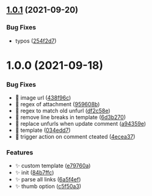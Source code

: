 ## [1.0.1](https://github.com/wow-actions/unfurl-links/compare/v1.0.0...v1.0.1) (2021-09-20)


### Bug Fixes

* typos ([254f2d7](https://github.com/wow-actions/unfurl-links/commit/254f2d7c6d51e5cda6254af142a12ea5351f288b))

# 1.0.0 (2021-09-18)


### Bug Fixes

* 🐛 image url ([438f96c](https://github.com/wow-actions/unfurl-links/commit/438f96c44e413211504cc6095439a646cb016d4f))
* 🐛 regex of attachment ([959608b](https://github.com/wow-actions/unfurl-links/commit/959608b22bfbdc87044f5e63039353b01b1d0203))
* 🐛 regex to match old unfurl ([df2c58e](https://github.com/wow-actions/unfurl-links/commit/df2c58e8c62dea5f16712fee44dac713b9efdf36))
* 🐛 remove line breaks in template ([6d3b270](https://github.com/wow-actions/unfurl-links/commit/6d3b270be8810b303111667ffc43a66a40bcbfa9))
* 🐛 replace unfurls when update comment ([a94359e](https://github.com/wow-actions/unfurl-links/commit/a94359ea2c68d3c632b004cb641c157a58a88014))
* 🐛 template ([034edd7](https://github.com/wow-actions/unfurl-links/commit/034edd7849b887c14ea61e1db49899045373df98))
* 🐛 trigger action on comment cteated ([4ecea37](https://github.com/wow-actions/unfurl-links/commit/4ecea37070292d4ac8142c47129ee6e7e954f631))


### Features

* ✨ custom template ([e79760a](https://github.com/wow-actions/unfurl-links/commit/e79760a29696092d729220ca99a80e41bce0ed72))
* ✨ init ([84b7ffc](https://github.com/wow-actions/unfurl-links/commit/84b7ffce62fc080dbe569a90ab119a84437aa432))
* ✨ parse all links ([6a5f4ef](https://github.com/wow-actions/unfurl-links/commit/6a5f4ef0bcbedba9b48aa13b3a78f8d386988179))
* ✨ thumb option ([c5f50a3](https://github.com/wow-actions/unfurl-links/commit/c5f50a3410d9cf730952c047be20591df7edd792))
